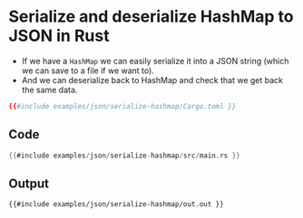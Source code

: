# Serialize and deserialize HashMap to JSON in Rust

* If we have a `HashMap` we can easily serialize it into a JSON string (which we can save to a file if we want to).
* And we can deserialize back to HashMap and check that we get back the same data.

```toml
{{#include examples/json/serialize-hashmap/Cargo.toml }}
```

## Code

```rust
{{#include examples/json/serialize-hashmap/src/main.rs }}
```

## Output

```
{{#include examples/json/serialize-hashmap/out.out }}
```



